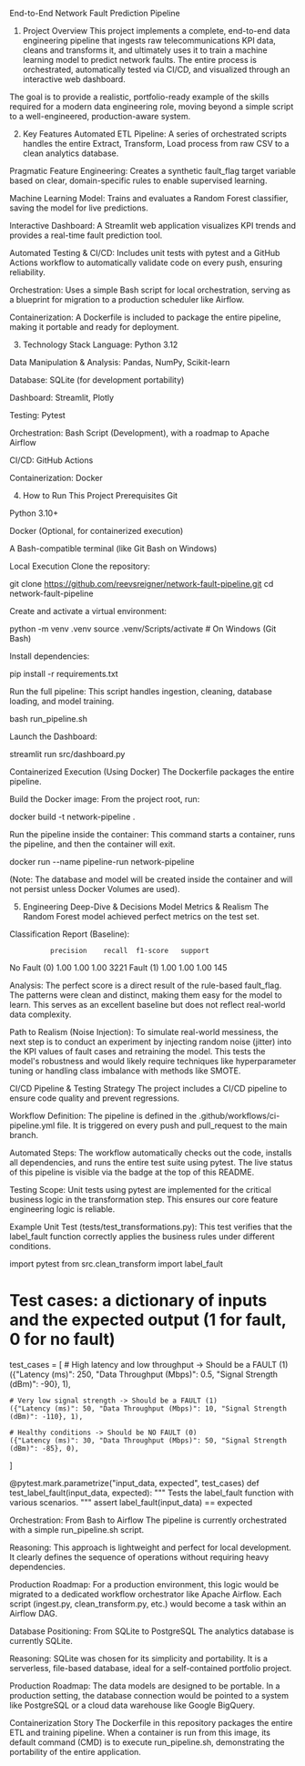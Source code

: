 End-to-End Network Fault Prediction Pipeline

 <!-- Placeholder for deployed app -->

1. Project Overview
This project implements a complete, end-to-end data engineering pipeline that ingests raw telecommunications KPI data, cleans and transforms it, and ultimately uses it to train a machine learning model to predict network faults. The entire process is orchestrated, automatically tested via CI/CD, and visualized through an interactive web dashboard.

The goal is to provide a realistic, portfolio-ready example of the skills required for a modern data engineering role, moving beyond a simple script to a well-engineered, production-aware system.

2. Key Features
Automated ETL Pipeline: A series of orchestrated scripts handles the entire Extract, Transform, Load process from raw CSV to a clean analytics database.

Pragmatic Feature Engineering: Creates a synthetic fault_flag target variable based on clear, domain-specific rules to enable supervised learning.

Machine Learning Model: Trains and evaluates a Random Forest classifier, saving the model for live predictions.

Interactive Dashboard: A Streamlit web application visualizes KPI trends and provides a real-time fault prediction tool.

Automated Testing & CI/CD: Includes unit tests with pytest and a GitHub Actions workflow to automatically validate code on every push, ensuring reliability.

Orchestration: Uses a simple Bash script for local orchestration, serving as a blueprint for migration to a production scheduler like Airflow.

Containerization: A Dockerfile is included to package the entire pipeline, making it portable and ready for deployment.

3. Technology Stack
Language: Python 3.12

Data Manipulation & Analysis: Pandas, NumPy, Scikit-learn

Database: SQLite (for development portability)

Dashboard: Streamlit, Plotly

Testing: Pytest

Orchestration: Bash Script (Development), with a roadmap to Apache Airflow

CI/CD: GitHub Actions

Containerization: Docker

4. How to Run This Project
Prerequisites
Git

Python 3.10+

Docker (Optional, for containerized execution)

A Bash-compatible terminal (like Git Bash on Windows)

Local Execution
Clone the repository:

git clone https://github.com/reevsreigner/network-fault-pipeline.git
cd network-fault-pipeline

Create and activate a virtual environment:

python -m venv .venv
source .venv/Scripts/activate # On Windows (Git Bash)

Install dependencies:

pip install -r requirements.txt

Run the full pipeline:
This script handles ingestion, cleaning, database loading, and model training.

bash run_pipeline.sh

Launch the Dashboard:

streamlit run src/dashboard.py

Containerized Execution (Using Docker)
The Dockerfile packages the entire pipeline.

Build the Docker image:
From the project root, run:

docker build -t network-pipeline .

Run the pipeline inside the container:
This command starts a container, runs the pipeline, and then the container will exit.

docker run --name pipeline-run network-pipeline

(Note: The database and model will be created inside the container and will not persist unless Docker Volumes are used).

5. Engineering Deep-Dive & Decisions
Model Metrics & Realism
The Random Forest model achieved perfect metrics on the test set.

Classification Report (Baseline):

              precision    recall  f1-score   support
No Fault (0)       1.00      1.00      1.00      3221
    Fault (1)       1.00      1.00      1.00       145

Analysis: The perfect score is a direct result of the rule-based fault_flag. The patterns were clean and distinct, making them easy for the model to learn. This serves as an excellent baseline but does not reflect real-world data complexity.

Path to Realism (Noise Injection): To simulate real-world messiness, the next step is to conduct an experiment by injecting random noise (jitter) into the KPI values of fault cases and retraining the model. This tests the model's robustness and would likely require techniques like hyperparameter tuning or handling class imbalance with methods like SMOTE.

CI/CD Pipeline & Testing Strategy
The project includes a CI/CD pipeline to ensure code quality and prevent regressions.

Workflow Definition: The pipeline is defined in the .github/workflows/ci-pipeline.yml file. It is triggered on every push and pull_request to the main branch.

Automated Steps: The workflow automatically checks out the code, installs all dependencies, and runs the entire test suite using pytest. The live status of this pipeline is visible via the badge at the top of this README.

Testing Scope: Unit tests using pytest are implemented for the critical business logic in the transformation step. This ensures our core feature engineering logic is reliable.

Example Unit Test (tests/test_transformations.py):
This test verifies that the label_fault function correctly applies the business rules under different conditions.

import pytest
from src.clean_transform import label_fault

# Test cases: a dictionary of inputs and the expected output (1 for fault, 0 for no fault)
test_cases = [
    # High latency and low throughput -> Should be a FAULT (1)
    ({"Latency (ms)": 250, "Data Throughput (Mbps)": 0.5, "Signal Strength (dBm)": -90}, 1),

    # Very low signal strength -> Should be a FAULT (1)
    ({"Latency (ms)": 50, "Data Throughput (Mbps)": 10, "Signal Strength (dBm)": -110}, 1),

    # Healthy conditions -> Should be NO FAULT (0)
    ({"Latency (ms)": 30, "Data Throughput (Mbps)": 50, "Signal Strength (dBm)": -85}, 0),
]

@pytest.mark.parametrize("input_data, expected", test_cases)
def test_label_fault(input_data, expected):
    """
    Tests the label_fault function with various scenarios.
    """
    assert label_fault(input_data) == expected

Orchestration: From Bash to Airflow
The pipeline is currently orchestrated with a simple run_pipeline.sh script.

Reasoning: This approach is lightweight and perfect for local development. It clearly defines the sequence of operations without requiring heavy dependencies.

Production Roadmap: For a production environment, this logic would be migrated to a dedicated workflow orchestrator like Apache Airflow. Each script (ingest.py, clean_transform.py, etc.) would become a task within an Airflow DAG.

Database Positioning: From SQLite to PostgreSQL
The analytics database is currently SQLite.

Reasoning: SQLite was chosen for its simplicity and portability. It is a serverless, file-based database, ideal for a self-contained portfolio project.

Production Roadmap: The data models are designed to be portable. In a production setting, the database connection would be pointed to a system like PostgreSQL or a cloud data warehouse like Google BigQuery.

Containerization Story
The Dockerfile in this repository packages the entire ETL and training pipeline. When a container is run from this image, its default command (CMD) is to execute run_pipeline.sh, demonstrating the portability of the entire application.
